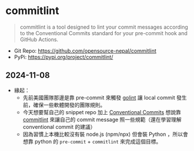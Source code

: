 # commitlint

> commitlint is a tool designed to lint your commit messages according to the Conventional Commits standard for your pre-commit hook and GitHub Actions.

- Git Repo: https://github.com/opensource-nepal/commitlint
- PyPi: https://pypi.org/project/commitlint/

## 2024-11-08

- 緣起：
  - 先前美國團隊那邊是靠 pre-commit 來觸發 [golint](https://pkg.go.dev/golang.org/x/lint/golint) 讓 local commit 發生前，確保一些軟體開發的團隊規則。
  - 今天想要幫自己的 snippet repo 加上 [Conventional Commits](https://www.conventionalcommits.org/) 想說靠 [commitlint](https://github.com/opensource-nepal/commitlint) 來讓自己的 commit message 照一些規範（還在學習理解 conventional commit 的建議）
  - 因為習慣上本機比較沒有裝 node.js (npm/npx) 但會裝 Python ，所以會想靠 python 的 `pre-commit` + `commitlint` 來完成這個目標。
